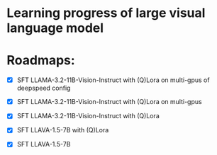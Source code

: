 # Learning progress of large visual language model

# Roadmaps:
-[x] SFT LLAMA-3.2-11B-Vision-Instruct with (Q)Lora on multi-gpus of deepspeed config

-[x] SFT LLAMA-3.2-11B-Vision-Instruct with (Q)Lora on multi-gpus

-[x] SFT LLAMA-3.2-11B-Vision-Instruct with (Q)Lora

-[x] SFT LLAVA-1.5-7B with (Q)Lora

-[x] SFT LLAVA-1.5-7B